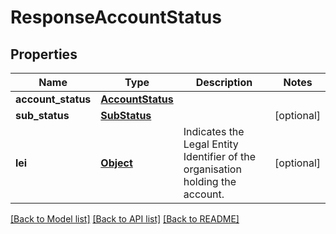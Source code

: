 # ResponseAccountStatus

## Properties
Name | Type | Description | Notes
------------ | ------------- | ------------- | -------------
**account_status** | [**AccountStatus**](AccountStatus.md) |  | 
**sub_status** | [**SubStatus**](SubStatus.md) |  | [optional] 
**lei** | [**Object**](Object.md) | Indicates the Legal Entity Identifier of the organisation holding the account. | [optional] 

[[Back to Model list]](../README.md#documentation-for-models) [[Back to API list]](../README.md#documentation-for-api-endpoints) [[Back to README]](../README.md)

